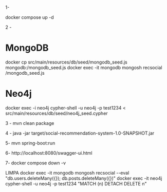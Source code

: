 1- 

docker compose up -d

2 - 
# MongoDB
docker cp src/main/resources/db/seed/mongodb_seed.js mongodb:/mongodb_seed.js
docker exec -it mongodb mongosh recsocial /mongodb_seed.js

# Neo4j
docker exec -i neo4j cypher-shell -u neo4j -p test1234 < src/main/resources/db/seed/neo4j_seed.cypher

3 - mvn clean package

4 - java -jar target/social-recommendation-system-1.0-SNAPSHOT.jar

5- mvn spring-boot:run

6- http://localhost:8080/swagger-ui.html

7-
docker compose down -v



LIMPA
docker exec -it mongodb mongosh recsocial --eval "db.users.deleteMany({}); db.posts.deleteMany({})"
docker exec -it neo4j cypher-shell -u neo4j -p test1234 "MATCH (n) DETACH DELETE n"
